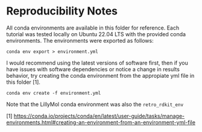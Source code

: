 # Reproducibility Notes

All conda environments are available in this folder for reference. Each tutorial was tested locally on Ubuntu 22.04 LTS with the provided conda environments. The environments were exported as follows:

```
conda env export > environment.yml

```

I would recommend using the latest versions of software first, then if you have issues with software dependencies or notice a change in results behavior, try creating the conda environment from the appropiate yml file in this folder [1]. 

```
conda env create -f environment.yml

```

Note that the LillyMol conda environment was also the `retro_rdkit_env`

[1] https://conda.io/projects/conda/en/latest/user-guide/tasks/manage-environments.html#creating-an-environment-from-an-environment-yml-file
